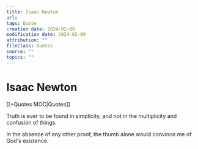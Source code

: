 ```yaml
---
title: Isaac Newton
url: 
tags: Quote
creation date: 2024-02-09
modification date: 2024-02-09
attribution: ""
fileClass: Quotes
source: ""
topics: ""
---
```


# Isaac Newton

[[+Quotes MOC|Quotes]]

Truth is ever to be found in simplicity, and not in the multiplicity and confusion of things.

In the absence of any other proof, the thumb alone would convince me of God's existence.
